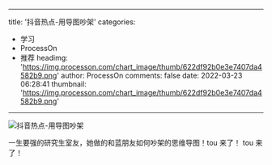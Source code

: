 
---
title: '抖音热点-用导图吵架'
categories: 
 - 学习
 - ProcessOn
 - 推荐
headimg: 'https://img.processon.com/chart_image/thumb/622df92b0e3e7407da4582b9.png'
author: ProcessOn
comments: false
date: 2022-03-23 06:28:41
thumbnail: 'https://img.processon.com/chart_image/thumb/622df92b0e3e7407da4582b9.png'
---

<div>   
<img class="thumb" alt="抖音热点-用导图吵架" src="https://img.processon.com/chart_image/thumb/622df92b0e3e7407da4582b9.png" referrerpolicy="no-referrer">
<p>一生要强的研究生室友，她做的和蓝朋友如何吵架的思维导图！tou 来了！ tou 来了！</p>  
</div>
            